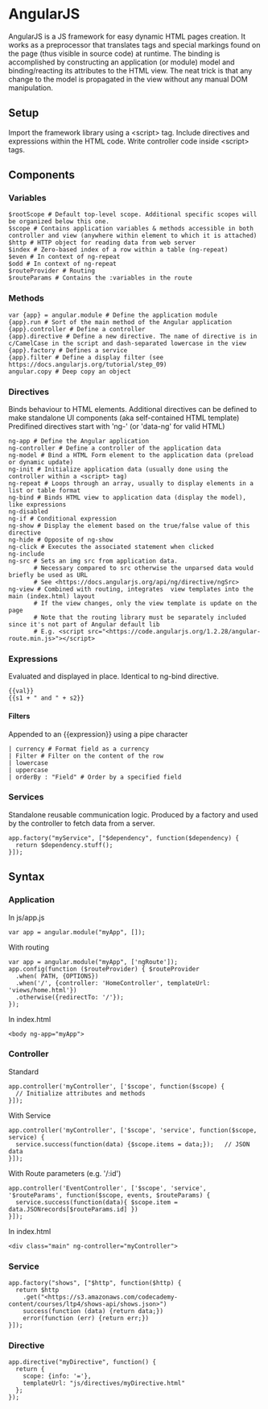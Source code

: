 # AngularJS

AngularJS is a JS framework for easy dynamic HTML pages creation.
It works as a preprocessor that translates tags and special markings found on the page (thus visible in source code) at runtime.
The binding is accomplished by constructing an application (or module) model and binding/reacting its attributes to the HTML view.
The neat trick is that any change to the model is propagated in the view without any manual DOM manipulation.

## Setup

Import the framework library using a &lt;script&gt; tag.
Include directives and expressions within the HTML code.
Write controller code inside &lt;script&gt; tags.

## Components

### Variables

    $rootScope # Default top-level scope. Additional specific scopes will be organized below this one.
    $scope # Contains application variables & methods accessible in both controller and view (anywhere within element to which it is attached)
    $http # HTTP object for reading data from web server
    $index # Zero-based index of a row within a table (ng-repeat)
    $even # In context of ng-repeat
    $odd # In context of ng-repeat
    $routeProvider # Routing
    $routeParams # Contains the :variables in the route

### Methods

    var {app} = angular.module # Define the application module
    {app}.run # Sort of the main method of the Angular application
    {app}.controller # Define a controller
    {app}.directive # Define a new directive. The name of directive is in c/CamelCase in the script and dash-separated lowercase in the view
    {app}.factory # Defines a service
    {app}.filter # Define a display filter (see https://docs.angularjs.org/tutorial/step_09)
    angular.copy # Deep copy an object

### Directives

Binds behaviour to HTML elements. Additional directives can be defined to make standalone UI components (aka self-contained HTML template)
Predifined directives start with 'ng-' (or 'data-ng' for valid HTML)

    ng-app # Define the Angular application
    ng-controller # Define a controller of the application data
    ng-model # Bind a HTML Form element to the application data (preload or dynamic update)
    ng-init # Initialize application data (usually done using the controller within a <script> tag)
    ng-repeat # Loops through an array, usually to display elements in a list or table format
    ng-bind # Binds HTML view to application data (display the model), like expressions
    ng-disabled
    ng-if # Conditional expression
    ng-show # Display the element based on the true/false value of this directive
    ng-hide # Opposite of ng-show
    ng-click # Executes the associated statement when clicked
    ng-include
    ng-src # Sets an img src from application data.
           # Necessary compared to src otherwise the unparsed data would briefly be used as URL
           # See <https://docs.angularjs.org/api/ng/directive/ngSrc>
    ng-view # Combined with routing, integrates  view templates into the main (index.html) layout
           # If the view changes, only the view template is update on the page
           # Note that the routing library must be separately included since it's not part of Angular default lib
           # E.g. <script src="<https://code.angularjs.org/1.2.28/angular-route.min.js>"></script>

### Expressions

Evaluated and displayed in place. Identical to ng-bind directive.

    {{val}}
    {{s1 + " and " + s2}}

#### Filters

Appended to an {{expression}} using a pipe character

    | currency # Format field as a currency
    | Filter # Filter on the content of the row
    | lowercase
    | uppercase
    | orderBy : "Field" # Order by a specified field

### Services

Standalone reusable communication logic. Produced by a factory and used by the controller to fetch data from a server.

    app.factory("myService", ["$dependency", function($dependency) {
      return $dependency.stuff();
    }]);

## Syntax

### Application

In js/app.js

    var app = angular.module("myApp", []);

With routing

    var app = angular.module("myApp", ['ngRoute']);
    app.config(function ($routeProvider) { $routeProvider
      .when( PATH, {OPTIONS})
      .when('/', {controller: 'HomeController', templateUrl: 'views/home.html'})
      .otherwise({redirectTo: '/'});
    });

In index.html

    <body ng-app="myApp">

### Controller

Standard

    app.controller('myController', ['$scope', function($scope) {
      // Initialize attributes and methods
    }]);

With Service

    app.controller('myController', ['$scope', 'service', function($scope, service) {
      service.success(function(data) {$scope.items = data;});	// JSON data
    }]);

With Route parameters (e.g. '/:id')

    app.controller('EventController', ['$scope', 'service', '$routeParams', function($scope, events, $routeParams) {
      service.success(function(data){ $scope.item = data.JSONrecords[$routeParams.id] })
    }]);

In index.html

    <div class="main" ng-controller="myController">

### Service

    app.factory("shows", ["$http", function($http) {
      return $http
        .get("<https://s3.amazonaws.com/codecademy-content/courses/ltp4/shows-api/shows.json>")
        success(function (data) {return data;})
        error(function (err) {return err;})
    }]);

### Directive

    app.directive("myDirective", function() {
      return {
        scope: {info: '='},
        templateUrl: "js/directives/myDirective.html"
      };
    });